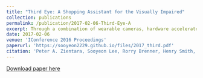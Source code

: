 ```yaml
---
title: "Third Eye: A Shopping Assistant for the Visually Impaired"
collection: publications
permalink: /publication/2017-02-06-Third-Eye-A
excerpt: Through a combination of wearable cameras, hardware accelerators, and algorithms, a vision-based automatic shopping assistant allows users with limited or no sight to select products from grocery shelves. 
date: 2017-02-06
venue: 'IConference 2016 Proceedings'
paperurl: 'https://sooyeon2229.github.io/files/2017_third.pdf'
citation: 'Peter A. Zientara, Sooyeon Lee, Rorry Brenner, Henry Smith, Laurent Itti, Mary Beth Rosson, John M. Carroll, Kevin M. Irick, Vijaykrishnan Narayanan . "Third Eye: a shopping assistant for the visually impaired." Computer 50.2 (2017): 16-24. IEEE Computer special issue on “Human Augmentation”'
---
```


[Download paper here](https://sooyeon2229.github.io/files/2017_third.pdf)
